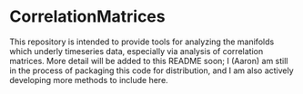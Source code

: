 # CorrelationMatrices

This repository is intended to provide tools for analyzing the manifolds which underly timeseries data, especially via analysis of correlation matrices. More detail will be added to this README soon; I (Aaron) am still in the process of packaging this code for distribution, and I am also actively developing more methods to include here.